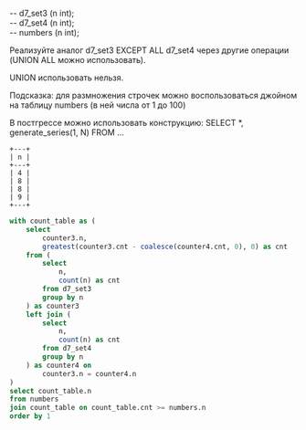 -- d7_set3 (n int);  
-- d7_set4 (n int);  
-- numbers (n int);  

Реализуйте аналог d7_set3 EXCEPT ALL d7_set4 через другие операции (UNION ALL можно использовать).

UNION использовать нельзя.

Подсказка: для размножения строчек можно воспользоваться джойном на таблицу numbers (в ней числа от 1 до 100)

В постгрессе можно использовать конструкцию:
  SELECT *, generate_series(1, N) FROM …

```
+---+
| n |
+---+
| 4 |
| 8 |
| 8 |
| 9 |
+---+
```

```sql
with count_table as (
    select
        counter3.n, 
        greatest(counter3.cnt - coalesce(counter4.cnt, 0), 0) as cnt
    from (
        select
            n, 
            count(n) as cnt
        from d7_set3
        group by n
    ) as counter3
    left join (
        select
            n,
            count(n) as cnt
        from d7_set4
        group by n
    ) as counter4 on
        counter3.n = counter4.n
)
select count_table.n
from numbers
join count_table on count_table.cnt >= numbers.n
order by 1
```